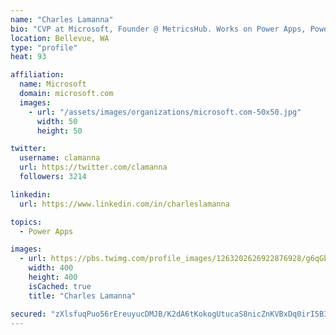 ```yaml
---
name: "Charles Lamanna"
bio: "CVP at Microsoft, Founder @ MetricsHub. Works on Power Apps, Power Automate, Power Virtual Agent, Common Data Service and Dynamics 365."
location: Bellevue, WA
type: "profile"
heat: 93

affiliation:
  name: Microsoft
  domain: microsoft.com
  images:
    - url: "/assets/images/organizations/microsoft.com-50x50.jpg"
      width: 50
      height: 50

twitter:
  username: clamanna
  url: https://twitter.com/clamanna
  followers: 3214

linkedin:
  url: https://www.linkedin.com/in/charleslamanna

topics:
  - Power Apps

images:
  - url: https://pbs.twimg.com/profile_images/1263202626922876928/g6qGbHZ-_400x400.jpg
    width: 400
    height: 400
    isCached: true
    title: "Charles Lamanna"

secured: "zXlsfuqPuo56rEreuyucDMJB/K2dA6tKokogUtucaS8nicZnKVBxDq0irI5B3jgD3oCIjjFitJE+YIJUynnfOY0YBZQ/V7WOtrRIaNt3QPqsjsbx732iL9TEYkEkKC2/RxnsLlEQ9WiTNIyWzkrqijRpXqqXiMpbYX1aAQmmtC1pQWUqgg5dc/NgtsrrUhMDUBi9xiSKZ9m8TH17WuMwfCPaTb0NPkHXodoYX74tlIn5RzeqBx+z++IO6yG4IY58HQrmaWOJ4AxL9ui64LNcbKtGnwfJgK2mnvnz6lEfeVJOo9dSZQTdhR8LM15+zqIqZnjhAYy8pe4g1kSxu4hI7LNW48nogP3dGd3nh1dcGjjZzCiCYD1uC0UmoTMvmVj5oTzaECt/QTkfMgamyffpMMG41Xg6f1MR8VZPaugxftE=;H7AMB0aotPgxb8OC+MuOCw=="
---
```



